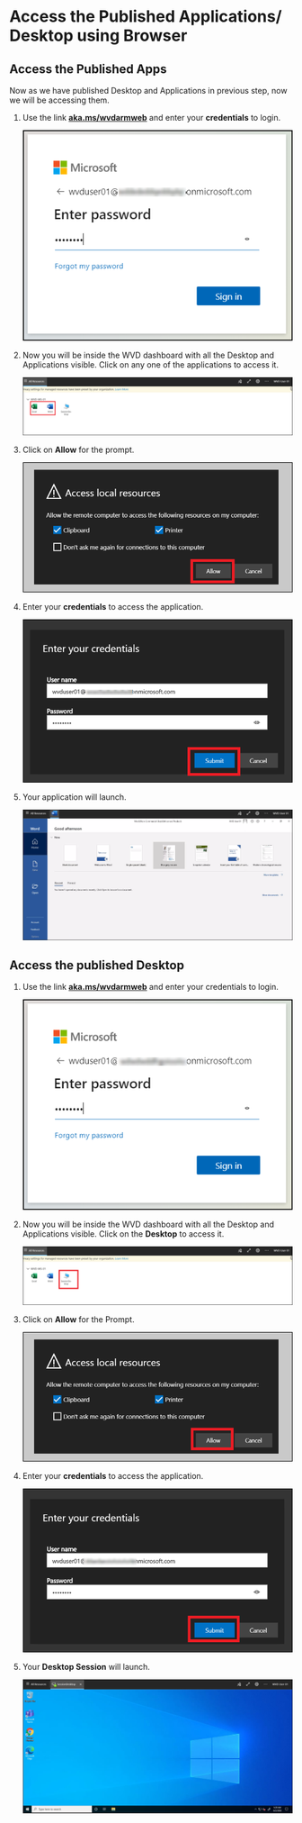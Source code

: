 # Access the Published Applications/ Desktop using Browser
## Access the Published Apps

Now as we have published Desktop and Applications in previous step, now we will be accessing them. 

1. Use the link [**aka.ms/wvdarmweb**](aka.ms/wvdarmweb) and enter your **credentials** to login. 

   ![ws name.](media/40.png)
  

2. Now you will be inside the WVD dashboard with all the Desktop and Applications visible. Click on any one of the applications to access it. 

   ![ws name.](media/41.png)


3. Click on **Allow** for the prompt.

   ![ws name.](media/42.png)


4. Enter your **credentials** to access the application.

   ![ws name.](media/43.png)


5. Your application will launch.

   ![ws name.](media/44.png)


## Access the published Desktop

1. Use the link [**aka.ms/wvdarmweb**](aka.ms/wvdarmweb) and enter your credentials to login. 

   ![ws name.](media/45.png)


2. Now you will be inside the WVD dashboard with all the Desktop and Applications visible. Click on the **Desktop** to access it. 

   ![ws name.](media/46.png)


3. Click on **Allow** for the Prompt.

   ![ws name.](media/47.png)


4. Enter your **credentials** to access the application.

   ![ws name.](media/48.png)


5. Your **Desktop Session** will launch. 

   ![ws name.](media/49.png)
   

